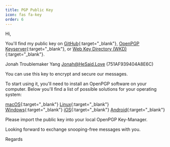```yaml
---
title: PGP Public Key
icon: fas fa-key
order: 6
---
```


Hi,

You'll find my public key on [GitHub](https://github.com/zyang01.gpg){:target="_blank"}, [OpenPGP Keyserver](https://keys.openpgp.org/search?q=751AF939404A8E6C){:target="_blank"}, or [Web Key Directory (WKD)](https://openpgpkey.hesaid.love/.well-known/openpgpkey/hesaid.love/hu/omn8s4nziz8zmyz6f756asto39gefr63){:target="_blank"}.

Jonah Troublemaker Yang <Jonah@HeSaid.Love> (751AF939404A8E6C)

You can use this key to encrypt and secure our messages.

To start using it, you'll need to install an OpenPGP software on your computer.  Below you'll find a list of possible solutions for your operating system:

[macOS](https://support.gpgtools.org/kb/how-to/first-steps-where-do-i-start-where-do-i-begin-setup-gpgtools-create-a-new-key-your-first-encrypted-mail){:target="_blank"}
[Linux](https://ssd.eff.org/en/module/how-use-pgp-linux){:target="_blank"}
[Windows](https://glump.net/howto/cryptography/practical-introduction-to-gnu-privacy-guard-in-windows){:target="_blank"}
[iOS](https://itunes.apple.com/app/ipgmail/id430780873?mt=8){:target="_blank"}
[Android](https://play.google.com/store/apps/details?id=org.sufficientlysecure.keychain){:target="_blank"}

Please import the public key into your local OpenPGP Key-Manager.

Looking forward to exchange snooping-free messages with you.

Regards